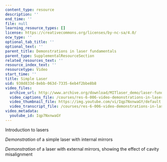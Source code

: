 ```yaml
---
content_type: resource
description: ''
end_time: ''
file: null
learning_resource_types: []
license: https://creativecommons.org/licenses/by-nc-sa/4.0/
ocw_type: ''
optional_tab_title: ''
optional_text: ''
parent_title: Demonstrations in laser fundamentals
parent_type: SupplementalResourceSection
related_resources_text: ''
resource_index_text: ''
resourcetype: Video
start_time: ''
title: Simple Laser
uid: 938d833d-8ebb-063d-7335-6eb4f2bbe8b8
video_files:
  archive_url: http://www.archive.org/download/MITlaser_demo/laser-fund-demo-1_300k.mp4
  video_captions_file: /courses/res-6-006-video-demonstrations-in-lasers-and-optics-spring-2008/321df8f5c6c75fd88dfa5d4c1cf888da_Iqp7NxnwaGY.vtt
  video_thumbnail_file: https://img.youtube.com/vi/Iqp7NxnwaGY/default.jpg
  video_transcript_file: /courses/res-6-006-video-demonstrations-in-lasers-and-optics-spring-2008/37b4c2aa5a6e3e0c119688024ce90ce5_Iqp7NxnwaGY.pdf
video_metadata:
  youtube_id: Iqp7NxnwaGY
---
```


Introduction to lasers

_Demonstration_ of a simple laser with internal mirrors

_Demonstration_ of a laser with external mirrors, showing the effect of cavity misalignment

